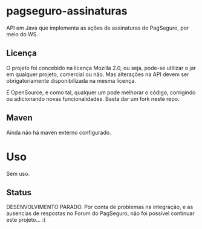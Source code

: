 pagseguro-assinaturas
=====================

API em Java que implementa as ações de assinaturas do PagSeguro, por meio do WS.

Licença
-------

O projeto foi concebido na licença Mozilla 2.0, ou seja, pode-se utilizar o jar em qualquer projeto, comercial ou não. Mas alterações na API devem ser obrigatoriamente disponibilizada na mesma licença.

É OpenSource, e como tal, qualquer um pode melhorar o código, corrigindo ou adicionando novas funcionalidades. Basta dar um fork neste repo.

Maven
-----

Ainda não há maven externo configurado.
	
Uso
===

Sem uso.

Status
------

DESENVOLVIMENTO PARADO. Por conta de problemas na integração, e as ausencias de respostas no Forum do PagSeguro, não foi possível continuar este projeto... :(
